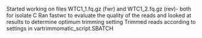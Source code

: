 Started working on files WTC1_1.fq.gz (fwr) and WTC1_2.fq.gz (rev)- both for isolate C
Ran fastwc to evaluate the quality of the reads and looked at results to determine optimum trimming setting
Trimmed reads according to settings in vartrimmomatic_script.SBATCH
